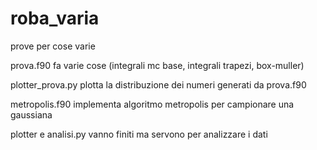 # roba_varia
prove per cose varie

prova.f90 fa varie cose (integrali mc base, integrali trapezi, box-muller)

plotter_prova.py plotta la distribuzione dei numeri generati da prova.f90

metropolis.f90 implementa algoritmo metropolis per campionare una gaussiana

plotter e analisi.py vanno finiti ma servono per analizzare i dati

